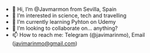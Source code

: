 - 👋 Hi, I’m @Javmarmon from Sevilla, Spain
- 👀 I’m interested in science, tech and travelling
- 🌱 I’m currently learning Pyhton on Udemy
- 💞️ I’m looking to collaborate on... anything?
- 📫 How to reach me: Telegram (@javimarinmo), Email (javimarinmo@gmail.com)

<!---
Javmarmon/Javmarmon is a ✨ special ✨ repository because its `README.md` (this file) appears on your GitHub profile.
You can click the Preview link to take a look at your changes.
--->
